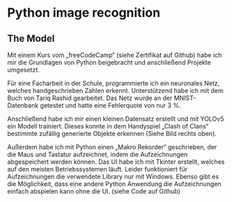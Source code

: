 # Python image recognition

## The Model

Mit einem Kurs vom „freeCodeCamp“ (siehe Zertifikat auf Github) habe ich mir die Grundlagen von Python beigebracht und anschließend Projekte umgesetzt.

Für eine Facharbeit in der Schule, programmierte ich ein neuronales Netz, welches handgeschrieben Zahlen erkennt. Unterstützend habe ich mit dem Buch von Tariq Rashid gearbeitet. Das Netz wurde an der MNIST-Datenbank getestet und hatte eine Fehlerquote von nur 3 %.

Anschließend habe ich mir einen kleinen Datensatz erstellt und mit YOLOv5 ein Modell trainiert. Dieses konnte in dem Handyspiel „Clash of Clans“ bestimmte zufällig generierte Objekte erkennen (Siehe Bild rechts oben).

Außerdem habe ich mit Python einen „Makro Rekorder“ geschrieben, der die Maus und Tastatur aufzeichnet, indem die Aufzeichnungen abgespeichert werden können. Das UI habe ich mit Tkinter erstellt, welches auf den meisten Betriebssystemen läuft. Leider funktioniert für Aufzeichnungen die verwendete Library nur mit Windows. Ebenso gibt es die Möglichkeit, dass eine andere Python Anwendung die Aufzeichnungen einfach abspielen kann ohne die UI. (siehe Code auf Github)
